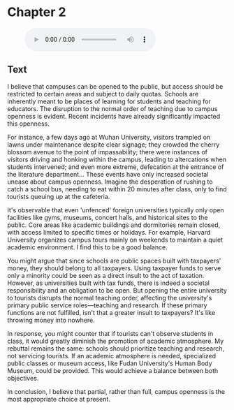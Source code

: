 # Chapter 2

<figure>
  <audio controls>
    <source src="https://public.bl.files.1drv.com/y4maZbFG9sa5Sm-H7VGSsXViA_rOyNQxe_m_KCBe05pVfwQStkXskWN6SQQTRD3FRGxhXOPLDZnzSho0QeMmdIVy3o3y2-2CcOVrCZJXHiiPxXJuDrvP7oo63qFIPN9IFr_EZcC3nvJy_vTGrH1rA-cfS1jEnRDiK-9p7b4ad_dQ3dCHbiQ-ic3g6ker1rCOcAXc4vd7JJ4NYL5_w9trlo4ovOe3bNfKKn7vLIQJr24TDs" type="audio/mp3">
    Your browser does not support the audio element.
  </audio>
</figure>

## Text

I believe that campuses can be opened to the public, but access should be restricted to certain areas and subject to daily quotas. Schools are inherently meant to be places of learning for students and teaching for educators. The disruption to the normal order of teaching due to campus openness is evident. Recent incidents have already significantly impacted this openness.

For instance, a few days ago at Wuhan University, visitors trampled on lawns under maintenance despite clear signage; they crowded the cherry blossom avenue to the point of impassability; there were instances of visitors driving and honking within the campus, leading to altercations when students intervened; and even more extreme, defecation at the entrance of the literature department... These events have only increased societal unease about campus openness. Imagine the desperation of rushing to catch a school bus, needing to eat within 20 minutes after class, only to find tourists queuing up at the cafeteria.

It's observable that even 'unfenced' foreign universities typically only open facilities like gyms, museums, concert halls, and historical sites to the public. Core areas like academic buildings and dormitories remain closed, with access limited to specific times or holidays. For example, Harvard University organizes campus tours mainly on weekends to maintain a quiet academic environment. I find this to be a good balance.

You might argue that since schools are public spaces built with taxpayers' money, they should belong to all taxpayers. Using taxpayer funds to serve only a minority could be seen as a direct insult to the act of taxation. However, as universities built with tax funds, there is indeed a societal responsibility and an obligation to be open. But opening the entire university to tourists disrupts the normal teaching order, affecting the university's primary public service roles—teaching and research. If these primary functions are not fulfilled, isn't that a greater insult to taxpayers? It's like throwing money into nowhere.

In response, you might counter that if tourists can't observe students in class, it would greatly diminish the promotion of academic atmosphere. My rebuttal remains the same: schools should prioritize teaching and research, not servicing tourists. If an academic atmosphere is needed, specialized public classes or museum access, like Fudan University's Human Body Museum, could be provided. This would achieve a balance between both objectives.

In conclusion, I believe that partial, rather than full, campus openness is the most appropriate choice at present.
